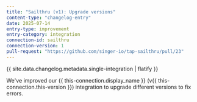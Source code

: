 ```yaml
---
title: "Sailthru (v1): Upgrade versions"
content-type: "changelog-entry"
date: 2025-07-14
entry-type: improvement
entry-category: integration
connection-id: sailthru
connection-version: 1
pull-request: "https://github.com/singer-io/tap-sailthru/pull/23"
---
```

{{ site.data.changelog.metadata.single-integration | flatify }}

We've improved our {{ this-connection.display_name }} (v{{ this-connection.this-version }}) integration to upgrade different versions to fix errors.